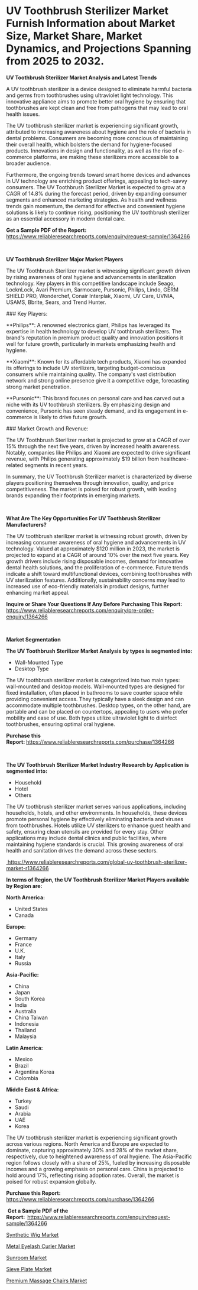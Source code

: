 <p><h1>UV Toothbrush Sterilizer Market Furnish Information about Market Size, Market Share, Market Dynamics, and Projections Spanning from 2025 to 2032.</h1></p><p><strong>UV Toothbrush Sterilizer Market Analysis and Latest Trends</strong></p>
<p><p>A UV toothbrush sterilizer is a device designed to eliminate harmful bacteria and germs from toothbrushes using ultraviolet light technology. This innovative appliance aims to promote better oral hygiene by ensuring that toothbrushes are kept clean and free from pathogens that may lead to oral health issues.</p><p>The UV toothbrush sterilizer market is experiencing significant growth, attributed to increasing awareness about hygiene and the role of bacteria in dental problems. Consumers are becoming more conscious of maintaining their overall health, which bolsters the demand for hygiene-focused products. Innovations in design and functionality, as well as the rise of e-commerce platforms, are making these sterilizers more accessible to a broader audience.</p><p>Furthermore, the ongoing trends toward smart home devices and advances in UV technology are enriching product offerings, appealing to tech-savvy consumers. The UV Toothbrush Sterilizer Market is expected to grow at a CAGR of 14.8% during the forecast period, driven by expanding consumer segments and enhanced marketing strategies. As health and wellness trends gain momentum, the demand for effective and convenient hygiene solutions is likely to continue rising, positioning the UV toothbrush sterilizer as an essential accessory in modern dental care.</p></p>
<p><strong>Get a Sample PDF of the Report:&nbsp;</strong> <a href="https://www.reliableresearchreports.com/enquiry/request-sample/1364266?utm_campaign=83&utm_medium=2&utm_source=Github&utm_content=ia&utm_term=07022025&utm_id=uv-toothbrush-sterilizer">https://www.reliableresearchreports.com/enquiry/request-sample/1364266</a></p>
<p>&nbsp;</p>
<p><strong>UV Toothbrush Sterilizer Major Market Players</strong></p>
<p><p>The UV Toothbrush Sterilizer market is witnessing significant growth driven by rising awareness of oral hygiene and advancements in sterilization technology. Key players in this competitive landscape include Seago, LocknLock, Avari Premium, Sarmocare, Pursonic, Philips, Lindo, GERM SHIELD PRO, Wonderchef, Conair Interplak, Xiaomi, UV Care, UVNIA, USAMS, Bbrite, Sears, and Trend Hunter.</p><p>### Key Players:</p><p>**Philips**: A renowned electronics giant, Philips has leveraged its expertise in health technology to develop UV toothbrush sterilizers. The brand's reputation in premium product quality and innovation positions it well for future growth, particularly in markets emphasizing health and hygiene.</p><p>**Xiaomi**: Known for its affordable tech products, Xiaomi has expanded its offerings to include UV sterilizers, targeting budget-conscious consumers while maintaining quality. The company's vast distribution network and strong online presence give it a competitive edge, forecasting strong market penetration.</p><p>**Pursonic**: This brand focuses on personal care and has carved out a niche with its UV toothbrush sterilizers. By emphasizing design and convenience, Pursonic has seen steady demand, and its engagement in e-commerce is likely to drive future growth.</p><p>### Market Growth and Revenue:</p><p>The UV Toothbrush Sterilizer market is projected to grow at a CAGR of over 15% through the next five years, driven by increased health awareness.  Notably, companies like Philips and Xiaomi are expected to drive significant revenue, with Philips generating approximately $19 billion from healthcare-related segments in recent years.</p><p>In summary, the UV Toothbrush Sterilizer market is characterized by diverse players positioning themselves through innovation, quality, and price competitiveness. The market is poised for robust growth, with leading brands expanding their footprints in emerging markets.</p></p>
<p>&nbsp;</p>
<p><strong>What Are The Key Opportunities For UV Toothbrush Sterilizer Manufacturers?</strong></p>
<p><p>The UV toothbrush sterilizer market is witnessing robust growth, driven by increasing consumer awareness of oral hygiene and advancements in UV technology. Valued at approximately $120 million in 2023, the market is projected to expand at a CAGR of around 10% over the next five years. Key growth drivers include rising disposable incomes, demand for innovative dental health solutions, and the proliferation of e-commerce. Future trends indicate a shift toward multifunctional devices, combining toothbrushes with UV sterilization features. Additionally, sustainability concerns may lead to increased use of eco-friendly materials in product designs, further enhancing market appeal.</p></p>
<p><strong>Inquire or Share Your Questions If Any Before Purchasing This Report:</strong> <a href="https://www.reliableresearchreports.com/enquiry/pre-order-enquiry/1364266?utm_campaign=83&utm_medium=2&utm_source=Github&utm_content=ia&utm_term=07022025&utm_id=uv-toothbrush-sterilizer">https://www.reliableresearchreports.com/enquiry/pre-order-enquiry/1364266</a></p>
<p>&nbsp;</p>
<p><strong>Market Segmentation</strong></p>
<p><strong>The UV Toothbrush Sterilizer Market Analysis by types is segmented into:</strong></p>
<p><ul><li>Wall-Mounted Type</li><li>Desktop Type</li></ul></p>
<p><p>The UV toothbrush sterilizer market is categorized into two main types: wall-mounted and desktop models. Wall-mounted types are designed for fixed installation, often placed in bathrooms to save counter space while providing convenient access. They typically have a sleek design and can accommodate multiple toothbrushes. Desktop types, on the other hand, are portable and can be placed on countertops, appealing to users who prefer mobility and ease of use. Both types utilize ultraviolet light to disinfect toothbrushes, ensuring optimal oral hygiene.</p></p>
<p><strong>Purchase this Report:&nbsp;</strong><a href="https://www.reliableresearchreports.com/purchase/1364266?utm_campaign=83&utm_medium=2&utm_source=Github&utm_content=ia&utm_term=07022025&utm_id=uv-toothbrush-sterilizer">https://www.reliableresearchreports.com/purchase/1364266</a></p>
<p>&nbsp;</p>
<p><strong>The UV Toothbrush Sterilizer Market Industry Research by Application is segmented into:</strong></p>
<p><ul><li>Household</li><li>Hotel</li><li>Others</li></ul></p>
<p><p>The UV toothbrush sterilizer market serves various applications, including households, hotels, and other environments. In households, these devices promote personal hygiene by effectively eliminating bacteria and viruses from toothbrushes. Hotels utilize UV sterilizers to enhance guest health and safety, ensuring clean utensils are provided for every stay. Other applications may include dental clinics and public facilities, where maintaining hygiene standards is crucial. This growing awareness of oral health and sanitation drives the demand across these sectors.</p></p>
<p><a href="https://www.reliableresearchreports.com/global-uv-toothbrush-sterilizer-market-r1364266?utm_campaign=83&utm_medium=2&utm_source=Github&utm_content=ia&utm_term=07022025&utm_id=uv-toothbrush-sterilizer">&nbsp;https://www.reliableresearchreports.com/global-uv-toothbrush-sterilizer-market-r1364266</a></p>
<p><strong>In terms of Region, the UV Toothbrush Sterilizer Market Players available by Region are:</strong></p>
<p>
    <p> <strong> North America: </strong>
        <ul>
            <li>United States</li>
            <li>Canada</li>
        </ul>
        </p> 
    <p> <strong> Europe: </strong>
        <ul>
            <li>Germany</li>
            <li>France</li>
            <li>U.K.</li>
            <li>Italy</li>
            <li>Russia</li>
        </ul>
        </p> 
    <p> <strong> Asia-Pacific: </strong>
        <ul>
            <li>China</li>
            <li>Japan</li>
            <li>South Korea</li>
            <li>India</li>
            <li>Australia</li>
            <li>China Taiwan</li>
            <li>Indonesia</li>
            <li>Thailand</li>
            <li>Malaysia</li>
        </ul>
        </p> 
    <p> <strong> Latin America: </strong>
        <ul>
            <li>Mexico</li>
            <li>Brazil</li>
            <li>Argentina Korea</li>
            <li>Colombia</li>
        </ul>
        </p> 
    <p> <strong> Middle East & Africa: </strong>
        <ul>
            <li>Turkey</li>
            <li>Saudi</li>
            <li>Arabia</li>
            <li>UAE</li>
            <li>Korea</li>
        </ul>
    </p>
    </p>
<p><p>The UV toothbrush sterilizer market is experiencing significant growth across various regions. North America and Europe are expected to dominate, capturing approximately 30% and 28% of the market share, respectively, due to heightened awareness of oral hygiene. The Asia-Pacific region follows closely with a share of 25%, fueled by increasing disposable incomes and a growing emphasis on personal care. China is projected to hold around 17%, reflecting rising adoption rates. Overall, the market is poised for robust expansion globally.</p></p>
<p><strong>Purchase this Report: </strong><a href="https://www.reliableresearchreports.com/purchase/1364266?utm_campaign=83&utm_medium=2&utm_source=Github&utm_content=ia&utm_term=07022025&utm_id=uv-toothbrush-sterilizer">https://www.reliableresearchreports.com/purchase/1364266</a></p>
<p>&nbsp;<strong>Get a Sample PDF of the Report:&nbsp;&nbsp;</strong><a href="https://www.reliableresearchreports.com/enquiry/request-sample/1364266?utm_campaign=83&utm_medium=2&utm_source=Github&utm_content=ia&utm_term=07022025&utm_id=uv-toothbrush-sterilizer">https://www.reliableresearchreports.com/enquiry/request-sample/1364266</a></p>
<p><strong></strong></p>
<p><p><a href="https://github.com/watzondechao/Market-Research-Report-List-1/blob/main/synthetic-wig-market.md?utm_campaign=83&utm_medium=2&utm_source=Github&utm_content=ia&utm_term=07022025&utm_id=uv-toothbrush-sterilizer">Synthetic Wig Market</a></p><p><a href="https://github.com/moazugavate/Market-Research-Report-List-1/blob/main/metal-eyelash-curler-market.md?utm_campaign=83&utm_medium=2&utm_source=Github&utm_content=ia&utm_term=07022025&utm_id=uv-toothbrush-sterilizer">Metal Eyelash Curler Market</a></p><p><a href="https://github.com/iroldilom/Market-Research-Report-List-1/blob/main/sunroom-market.md?utm_campaign=83&utm_medium=2&utm_source=Github&utm_content=ia&utm_term=07022025&utm_id=uv-toothbrush-sterilizer">Sunroom Market</a></p><p><a href="https://github.com/slmagaddam/Market-Research-Report-List-1/blob/main/sieve-plate-market.md?utm_campaign=83&utm_medium=2&utm_source=Github&utm_content=ia&utm_term=07022025&utm_id=uv-toothbrush-sterilizer">Sieve Plate Market</a></p><p><a href="https://github.com/phephezxnf/Market-Research-Report-List-1/blob/main/premium-massage-chairs-market.md?utm_campaign=83&utm_medium=2&utm_source=Github&utm_content=ia&utm_term=07022025&utm_id=uv-toothbrush-sterilizer">Premium Massage Chairs Market</a></p></p>